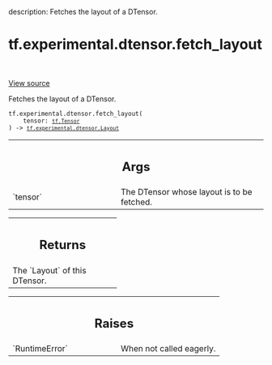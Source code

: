 description: Fetches the layout of a DTensor.

<div itemscope itemtype="http://developers.google.com/ReferenceObject">
<meta itemprop="name" content="tf.experimental.dtensor.fetch_layout" />
<meta itemprop="path" content="Stable" />
</div>

# tf.experimental.dtensor.fetch_layout

<!-- Insert buttons and diff -->

<table class="tfo-notebook-buttons tfo-api nocontent" align="left">

</table>

<a target="_blank" class="external" href="/code/stable/tensorflow/dtensor/python/api.py">View source</a>



Fetches the layout of a DTensor.


<pre class="devsite-click-to-copy prettyprint lang-py tfo-signature-link">
<code>tf.experimental.dtensor.fetch_layout(
    tensor: <a href="../../../tf/Tensor.md"><code>tf.Tensor</code></a>
) -> <a href="../../../tf/experimental/dtensor/Layout.md"><code>tf.experimental.dtensor.Layout</code></a>
</code></pre>



<!-- Placeholder for "Used in" -->


<!-- Tabular view -->
 <table class="responsive fixed orange">
<colgroup><col width="214px"><col></colgroup>
<tr><th colspan="2"><h2 class="add-link">Args</h2></th></tr>

<tr>
<td>
`tensor`<a id="tensor"></a>
</td>
<td>
The DTensor whose layout is to be fetched.
</td>
</tr>
</table>



<!-- Tabular view -->
 <table class="responsive fixed orange">
<colgroup><col width="214px"><col></colgroup>
<tr><th colspan="2"><h2 class="add-link">Returns</h2></th></tr>
<tr class="alt">
<td colspan="2">
The `Layout` of this DTensor.
</td>
</tr>

</table>



<!-- Tabular view -->
 <table class="responsive fixed orange">
<colgroup><col width="214px"><col></colgroup>
<tr><th colspan="2"><h2 class="add-link">Raises</h2></th></tr>

<tr>
<td>
`RuntimeError`<a id="RuntimeError"></a>
</td>
<td>
When not called eagerly.
</td>
</tr>
</table>

